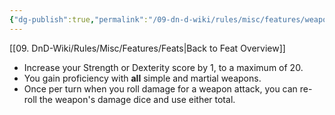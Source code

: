 ```yaml
---
{"dg-publish":true,"permalink":"/09-dn-d-wiki/rules/misc/features/weapon-master/","tags":["feat"]}
---
```


[[09. DnD-Wiki/Rules/Misc/Features/Feats\|Back to Feat Overview]]

- Increase your Strength or Dexterity score by 1, to a maximum of 20.
- You gain proficiency with **all** simple and martial weapons.
- Once per turn when you roll damage for a weapon attack, you can re-roll the weapon's damage dice and use either total.